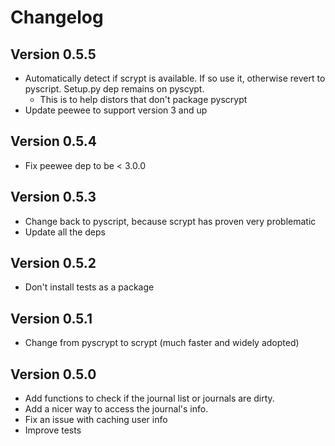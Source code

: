 # Changelog

## Version 0.5.5
* Automatically detect if scrypt is available. If so use it, otherwise revert to pyscript. Setup.py dep remains on pyscypt.
  * This is to help distors that don't package pyscrypt
* Update peewee to support version 3 and up

## Version 0.5.4
* Fix peewee dep to be < 3.0.0

## Version 0.5.3
* Change back to pyscript, because scrypt has proven very problematic
* Update all the deps

## Version 0.5.2
* Don't install tests as a package

## Version 0.5.1
* Change from pyscrypt to scrypt (much faster and widely adopted)

## Version 0.5.0
* Add functions to check if the journal list or journals are dirty.
* Add a nicer way to access the journal's info.
* Fix an issue with caching user info
* Improve tests
